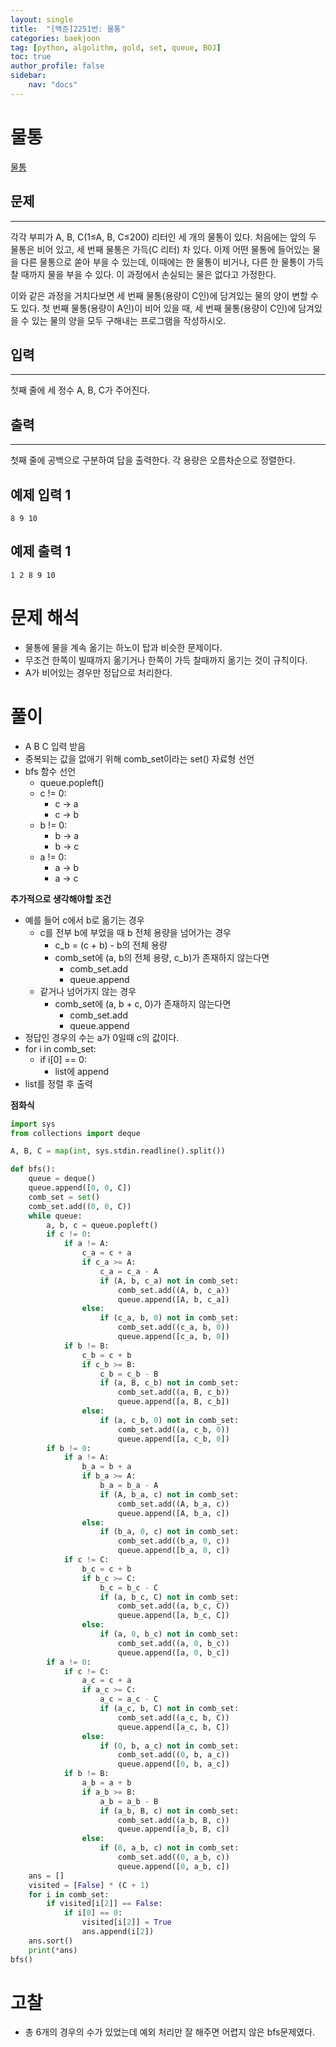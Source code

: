 ```yaml
---
layout: single
title:  "[백준]2251번: 물통"
categories: baekjoon
tag: [python, algolithm, gold, set, queue, BOJ]
toc: true
author_profile: false
sidebar:
    nav: "docs"
---
```


# 물통

[물통](https://www.acmicpc.net/problem/2251)

## 문제
---
각각 부피가 A, B, C(1≤A, B, C≤200) 리터인 세 개의 물통이 있다. 처음에는 앞의 두 물통은 비어 있고, 세 번째 물통은 가득(C 리터) 차 있다. 이제 어떤 물통에 들어있는 물을 다른 물통으로 쏟아 부을 수 있는데, 이때에는 한 물통이 비거나, 다른 한 물통이 가득 찰 때까지 물을 부을 수 있다. 이 과정에서 손실되는 물은 없다고 가정한다.

이와 같은 과정을 거치다보면 세 번째 물통(용량이 C인)에 담겨있는 물의 양이 변할 수도 있다. 첫 번째 물통(용량이 A인)이 비어 있을 때, 세 번째 물통(용량이 C인)에 담겨있을 수 있는 물의 양을 모두 구해내는 프로그램을 작성하시오.


## 입력
---
첫째 줄에 세 정수 A, B, C가 주어진다.

## 출력
---
첫째 줄에 공백으로 구분하여 답을 출력한다. 각 용량은 오름차순으로 정렬한다.


## 예제 입력 1 

```
8 9 10
```

## 예제 출력 1 

```
1 2 8 9 10
```

# 문제 해석

- 물통에 물을 계속 옮기는 하노이 탑과 비슷한 문제이다.
- 무조건 한쪽이 빌때까지 옮기거나 한쪽이 가득 찰때까지 옮기는 것이 규칙이다.
- A가 비어있는 경우만 정답으로 처리한다.
 
# 풀이

- A B C 입력 받음
- 중복되는 값을 없애기 위해 comb_set이라는 set() 자료형 선언
- bfs 함수 선언
    - queue.popleft()
    - c != 0:
        - c -> a
        - c -> b
    - b != 0:
        - b -> a
        - b -> c
    - a != 0:
        - a -> b
        - a -> c

**추가적으로 생각해야할 조건**

- 예를 들어 c에서 b로 옮기는 경우
    - c를 전부 b에 부었을 때 b 전체 용량을 넘어가는 경우
        - c_b = (c + b) - b의 전체 용량
        - comb_set에 (a, b의 전체 용량, c_b)가 존재하지 않는다면
            - comb_set.add
            - queue.append
    - 같거나 넘어가지 않는 경우
        - comb_set에 (a, b + c, 0)가 존재하지 않는다면
            - comb_set.add
            - queue.append
- 정답인 경우의 수는 a가 0일때 c의 값이다.
- for i in comb_set:
    - if i[0] == 0:
        - list에 append
- list를 정렬 후 출력

**점화식**

```python
import sys
from collections import deque

A, B, C = map(int, sys.stdin.readline().split())

def bfs():
    queue = deque()
    queue.append([0, 0, C])
    comb_set = set()
    comb_set.add((0, 0, C))
    while queue:
        a, b, c = queue.popleft()
        if c != 0:
            if a != A:
                c_a = c + a
                if c_a >= A:
                    c_a = c_a - A
                    if (A, b, c_a) not in comb_set:
                        comb_set.add((A, b, c_a))
                        queue.append([A, b, c_a])
                else:
                    if (c_a, b, 0) not in comb_set:
                        comb_set.add((c_a, b, 0))
                        queue.append([c_a, b, 0])
            if b != B:
                c_b = c + b
                if c_b >= B:
                    c_b = c_b - B
                    if (a, B, c_b) not in comb_set:
                        comb_set.add((a, B, c_b))
                        queue.append([a, B, c_b])
                else:
                    if (a, c_b, 0) not in comb_set:
                        comb_set.add((a, c_b, 0))
                        queue.append([a, c_b, 0])
        if b != 0:
            if a != A:
                b_a = b + a
                if b_a >= A:
                    b_a = b_a - A
                    if (A, b_a, c) not in comb_set:
                        comb_set.add((A, b_a, c))
                        queue.append([A, b_a, c])
                else:
                    if (b_a, 0, c) not in comb_set:
                        comb_set.add((b_a, 0, c))
                        queue.append([b_a, 0, c])
            if c != C:
                b_c = c + b
                if b_c >= C:
                    b_c = b_c - C
                    if (a, b_c, C) not in comb_set:
                        comb_set.add((a, b_c, C))
                        queue.append([a, b_c, C])
                else:
                    if (a, 0, b_c) not in comb_set:
                        comb_set.add((a, 0, b_c))
                        queue.append([a, 0, b_c])
        if a != 0:
            if c != C:
                a_c = c + a
                if a_c >= C:
                    a_c = a_c - C
                    if (a_c, b, C) not in comb_set:
                        comb_set.add((a_c, b, C))
                        queue.append([a_c, b, C])
                else:
                    if (0, b, a_c) not in comb_set:
                        comb_set.add((0, b, a_c))
                        queue.append([0, b, a_c])
            if b != B:
                a_b = a + b
                if a_b >= B:
                    a_b = a_b - B
                    if (a_b, B, c) not in comb_set:
                        comb_set.add((a_b, B, c))
                        queue.append([a_b, B, c])
                else:
                    if (0, a_b, c) not in comb_set:
                        comb_set.add((0, a_b, c))
                        queue.append([0, a_b, c])
    ans = []
    visited = [False] * (C + 1)
    for i in comb_set:
        if visited[i[2]] == False:
            if i[0] == 0:
                visited[i[2]] = True
                ans.append(i[2])
    ans.sort()
    print(*ans)
bfs()
```

# 고찰

- 총 6개의 경우의 수가 있었는데 예외 처리만 잘 해주면 어렵지 않은 bfs문제였다.